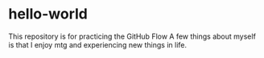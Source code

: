 # hello-world
This repository is for practicing the GitHub Flow
A few things about myself is that I enjoy mtg and experiencing new things in life.
